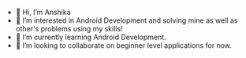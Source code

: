 - 👋 Hi, I’m Anshika
- 👀 I’m interested in Android Development and solving mine as well as other's problems using my skills!
- 🌱 I’m currently learning Android Development.
- 💞️ I’m looking to collaborate on beginner level applications for now.


<!---
Anshi10/Anshi10 is a ✨ special ✨ repository because its `README.md` (this file) appears on your GitHub profile.
You can click the Preview link to take a look at your changes.
--->
